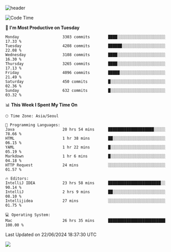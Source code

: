 ![header](https://capsule-render.vercel.app/api?type=Egg&color=timeAuto&height=300&section=header&text=PoPo&fontSize=90&animation=fadeIn)

  <!--START_SECTION:waka-->
![Code Time](http://img.shields.io/badge/Code%20Time-1%2C723%20hrs%2026%20mins-blue)

📅 **I'm Most Productive on Tuesday** 

```text
Monday                   3303 commits        ████░░░░░░░░░░░░░░░░░░░░░   17.33 % 
Tuesday                  4208 commits        ██████░░░░░░░░░░░░░░░░░░░   22.08 % 
Wednesday                3108 commits        ████░░░░░░░░░░░░░░░░░░░░░   16.30 % 
Thursday                 3265 commits        ████░░░░░░░░░░░░░░░░░░░░░   17.13 % 
Friday                   4096 commits        █████░░░░░░░░░░░░░░░░░░░░   21.49 % 
Saturday                 450 commits         █░░░░░░░░░░░░░░░░░░░░░░░░   02.36 % 
Sunday                   632 commits         █░░░░░░░░░░░░░░░░░░░░░░░░   03.32 % 
```


📊 **This Week I Spent My Time On** 

```text
🕑︎ Time Zone: Asia/Seoul

💬 Programming Languages: 
Java                     20 hrs 54 mins      ████████████████████░░░░░   78.66 % 
HTML                     1 hr 38 mins        ██░░░░░░░░░░░░░░░░░░░░░░░   06.15 % 
YAML                     1 hr 22 mins        █░░░░░░░░░░░░░░░░░░░░░░░░   05.19 % 
Markdown                 1 hr 6 mins         █░░░░░░░░░░░░░░░░░░░░░░░░   04.18 % 
HTTP Request             24 mins             ░░░░░░░░░░░░░░░░░░░░░░░░░   01.57 % 

🔥 Editors: 
IntelliJ IDEA            23 hrs 58 mins      ███████████████████████░░   90.14 % 
IntelliJ                 2 hrs 9 mins        ██░░░░░░░░░░░░░░░░░░░░░░░   08.10 % 
Intellijidea             27 mins             ░░░░░░░░░░░░░░░░░░░░░░░░░   01.75 % 

💻 Operating System: 
Mac                      26 hrs 35 mins      █████████████████████████   100.00 % 
```


 Last Updated on 22/06/2024 18:37:30 UTC
<!--END_SECTION:waka-->



<img src="https://capsule-render.vercel.app/api?type=Egg&color=timeAuto&height=300&section=footer&text=PoPo&fontSize=90&animation=fadeIn&reversal=true" />
